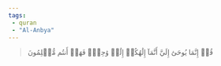 ```yaml
---
tags: 
 - quran 
 - "Al-Anbya"
---
```


> قُلۡ إِنَّمَا يُوحَىٰٓ إِلَيَّ أَنَّمَآ إِلَٰهُكُمۡ إِلَٰهٞ وَٰحِدٞۖ فَهَلۡ أَنتُم مُّسۡلِمُونَ
